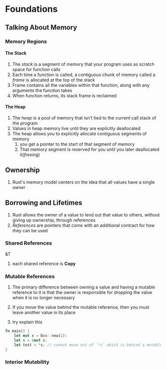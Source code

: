 # Foundations

## Talking About Memory

### Memory Regions

#### The Stack

1. The *stack* is a segment of memory  that your program uses as scratch space for function calls
2. Each time a function is called, a contiguous chunk of memory called a *frame* is allocated at the top of the stack
3. Frame contains all the variables within that function, along with any arguments the function takes
4. When function returns, its stack frame is reclaimed

#### The Heap

1. The *heap* is a pool of memory that isn't tied to the current call stack of the program
2. Values in heap memory live until they are explicitly deallocated 
3. The heap allows you to explicitly allocate contiguous segments of memory
   1. you get a pointer to the start of that segment of memory
   2. That memory segment is reserved for you until you later deallocated it(*freeing*)

## Ownership

1. Rust's memory model centers on the idea that all values have a single *owner*

## Borrowing and Lifetimes

1. Rust allows the owner of a value to lend out that value to others, without giving up ownership, through references
2. *References* are pointers that come with an additional contract for how they can be used

### Shared References

&T

1. each shared reference is **Copy**

### Mutable References

1. The primary difference between owning a value and having a mutable reference to it is that the owner is responsible for dropping the value when it is no longer necessary
2. If you move the value behind the mutable reference, then you must leave another value in its place 

2. try explain this

```rust
fn main() {
    let mut x = Box::new(2);
    let s = &mut x;
    let test = *s; // cannot move out of `*s` which is behind a mutable reference
}
```

### Interior Mutability

